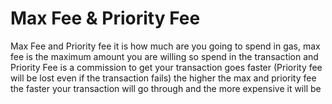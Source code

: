 # Max Fee & Priority Fee

Max Fee and Priority fee it is how much are you going to spend in gas, max fee is the maximum amount you are willing so spend in the transaction and Priority Fee is a commission to get your transaction goes faster (Priority fee will be lost even if the transaction fails) the higher the max and priority fee the faster your transaction will go through and the more expensive it will be
